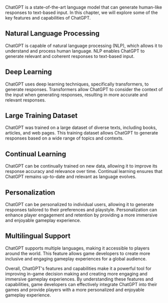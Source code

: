 
ChatGPT is a state-of-the-art language model that can generate human-like responses to text-based input. In this chapter, we will explore some of the key features and capabilities of ChatGPT.

Natural Language Processing
---------------------------

ChatGPT is capable of natural language processing (NLP), which allows it to understand and process human language. NLP enables ChatGPT to generate relevant and coherent responses to text-based input.

Deep Learning
-------------

ChatGPT uses deep learning techniques, specifically transformers, to generate responses. Transformers allow ChatGPT to consider the context of the input when generating responses, resulting in more accurate and relevant responses.

Large Training Dataset
----------------------

ChatGPT was trained on a large dataset of diverse texts, including books, articles, and web pages. This training dataset allows ChatGPT to generate responses based on a wide range of topics and contexts.

Continual Learning
------------------

ChatGPT can be continually trained on new data, allowing it to improve its response accuracy and relevance over time. Continual learning ensures that ChatGPT remains up-to-date and relevant as language evolves.

Personalization
---------------

ChatGPT can be personalized to individual users, allowing it to generate responses tailored to their preferences and playstyle. Personalization can enhance player engagement and retention by providing a more immersive and enjoyable gameplay experience.

Multilingual Support
--------------------

ChatGPT supports multiple languages, making it accessible to players around the world. This feature allows game developers to create more inclusive and engaging gameplay experiences for a global audience.

Overall, ChatGPT's features and capabilities make it a powerful tool for improving in-game decision making and creating more engaging and immersive gameplay experiences. By understanding these features and capabilities, game developers can effectively integrate ChatGPT into their games and provide players with a more personalized and enjoyable gameplay experience.
